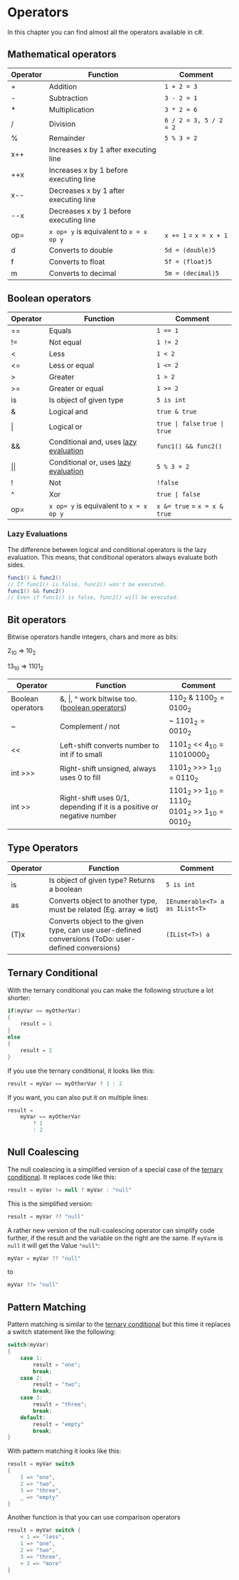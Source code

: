 # Operators

In this chapter you can find almost all the operators available in c#.

## Mathematical operators

| Operator | Function                                | Comment                |
| -------- | --------------------------------------- | ---------------------- |
| +        | Addition                                | `1 + 2 = 3`            |
| -        | Subtraction                             | `3 - 2 = 1`            |
| *        | Multiplication                          | `3 * 2 = 6`            |
| /        | Division                                | `6 / 2 = 3, 5 / 2 = 2` |
| %        | Remainder                               | `5 % 3 = 2`            |
| x++      | Increases x by 1 after executing line   |                        |
| ++x      | Increases x by 1 before executing line  |                        |
| x--      | Decreases x by 1 after executing line   |                        |
| --x      | Decreases x by 1 before executing line  |                        |
| op=      | `x op= y` is equivalent to `x = x op y` | `x += 1` = `x = x + 1` |
| d        | Converts to double                      | `5d = (double)5`       |
| f        | Converts to float                       | `5f = (float)5`        |
| m        | Converts to decimal                     | `5m = (decimal)5`      |

## Boolean operators

| Operator | Function                                                          | Comment                        |
| -------- | ----------------------------------------------------------------- | ------------------------------ |
| ==       | Equals                                                            | `1 == 1`                       |
| !=       | Not equal                                                         | `1 != 2`                       |
| <        | Less                                                              | `1 < 2`                        |
| <=       | Less or equal                                                     | `1 <= 2`                       |
| >        | Greater                                                           | `1 > 2`                        |
| >=       | Greater or equal                                                  | `1 >= 2`                       |
| is       | Is object of given type                                           | `5 is int`                     |
| &        | Logical and                                                       | `true & true`                  |
| \|       | Logical  or                                                       | `true \| false` `true \| true` |
| &&       | Conditional and, uses [lazy evaluation](#-Lazy-Evaluation)        | `func1() && func2()`           |
| \|\|     | Conditional or, uses [lazy evaluation](#-Lazy-Evaluation)         | `5 % 3 = 2`                    |
| !        | Not                                                               | `!false`                       |
| ^        | Xor                                                               | `true \| false`                |
| op=      | `x op= y` is equivalent to `x = x op y`                           | `x &= true` = `x = x & true`   |

### Lazy Evaluations

The difference between logical and conditional operators is the lazy evaluation. This means, that conditional operators always evaluate both sides.

```csharp
func1() & func2()
// If func1() is false, func2() won't be executed.
func1() && func2()
// Even if func1() is false, func2() will be executed.
```

## Bit operators

Bitwise operators handle integers, chars and more as bits:

$2_{10}$ => $10_2$

$13_{10}$ => $1101_2$

| Operator          | Function                                                                 | Comment                                                          |
| ----------------- | ------------------------------------------------------------------------ | ---------------------------------------------------------------- |
| Boolean operators | &, \|, ^ work bitwise too. ([boolean operators](#-boolean-operators))    | $110_2$ & $1100_2 = 0100_2$                                      |
| ~                 | Complement / not                                                         | ~ $1101_2 = 0010_2$                                               |
| <<                | Left-shift converts number to int if to small                            | $1101_2$ << $4_{10} = 11010000_2$                                |
| int >>>           | Right-shift unsigned, always uses $0$ to fill                            | $1101_2$ >>> $1_{10} = 0110_2$                                   |
| int  >>           | Right-shift uses $0/1$, depending if it is a positive or negative number | $1101_2$ >> $1_{10} = 1110_2$ <br> $0101_2$ >> $1_{10} = 0010_2$ |

## Type Operators

| Operator | Function                                                                                             | Comment                        |
| -------- | ---------------------------------------------------------------------------------------------------- | ------------------------------ |
| is       | Is object of given type? Returns a boolean                                                           | `5 is int`                     |
| as       | Converts object to another type, must be related (Eg. array => list)                                 | `IEnumerable<T> a as IList<T>` |
| (T)x     | Converts object to the given type, can use user-defined conversions (ToDo: user-defined conversions) | `(IList<T>) a`                 |

## Ternary Conditional

With the ternary conditional you can make the following structure a lot shorter:

```csharp
if(myVar == myOtherVar)
{
    result = 1
}
else
{
    result = 2
}
```

If you use the ternary conditional, it looks like this:

```csharp
result = myVar == myOtherVar ? 1 : 2
```

If you want, you can also put it on multiple lines:

```csharp
result = 
    myVar == myOtherVar 
        ? 1 
        : 2
```

## Null Coalescing

The null coalescing is a simplified version of a special case of the [ternary conditional](#ternary-conditional). It replaces code like this:

```csharp
result = myVar != null ? myVar : "null"
```

This is the simplified version:

```csharp
result = myVar ?? "null"
```

A rather new version of the null-coalescing operator can simplify code further, if the result and the variable on the right are the same. If `myVarm` is `null` it will get the Value `"null"`:

```csharp
myVar = myVar ?? "null"
```

to

```csharp
myVar ??= "null"
```

## Pattern Matching

Pattern matching is similar to the [ternary conditional](#ternary-conditional) but this time it replaces a switch statement like the following:

```csharp
switch(myVar)
{
    case 1:
        result = "one";
        break;
    case 2:
        result = "two";
        break;
    case 3:
        result = "three";
        break;
    default:
        result = "empty"
        break;
}
```

With pattern matching it looks like this:

```csharp
result = myVar switch
{
    1 => "one",
    2 => "two",
    3 => "three",
    _ => "empty"
}
```

Another function is that you can use comparison operators

```csharp
result = myVar switch {
    < 1 => "less",
    1 => "one",
    2 => "two",
    3 => "three",
    > 3 => "more"
}
```
